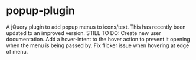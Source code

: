 # popup-plugin
A jQuery plugin to add popup menus to icons/text.
This has recently been updated to an improved version.
STILL TO DO:
Create new user documentation.
Add a hover-intent to the hover action to prevent it opening when the menu is being passed by.
Fix flicker issue when hovering at edge of menu.
